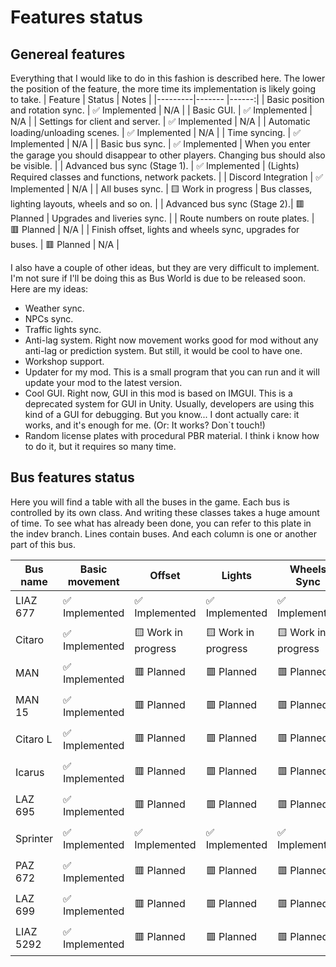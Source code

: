 ﻿# Features status

## Genereal features
Everything that I would like to do in this fashion is described here. The lower the position of the feature, the more time its implementation is likely going to take.
| Feature | Status | Notes |
|---------|------- |------:|
| Basic position and rotation sync. | ✅ Implemented | N/A |
| Basic GUI. | ✅ Implemented | N/A |
| Settings for client and server. | ✅ Implemented | N/A |
| Automatic loading/unloading scenes. | ✅ Implemented | N/A |
| Time syncing. | ✅ Implemented | N/A |
| Basic bus sync. | ✅ Implemented | When you enter the garage you should disappear to other players. Changing bus should also be visible. |
| Advanced bus sync (Stage 1). | ✅ Implemented | (Lights) Required classes and functions, network packets. |
| Discord Integration | ✅ Implemented | N/A |
| All buses sync. | 🟨 Work in progress | Bus classes, lighting layouts, wheels and so on. |
| Advanced bus sync (Stage 2).| 🟥 Planned | Upgrades and liveries sync. |
| Route numbers on route plates. | 🟥 Planned | N/A |
| Finish offset, lights and wheels sync, upgrades for buses. | 🟥 Planned | N/A |

I also have a couple of other ideas, but they are very difficult to implement. I'm not sure if I'll be doing this as Bus World is due to be released soon.
Here are my ideas:
* Weather sync.
* NPCs sync.
* Traffic lights sync.
* Anti-lag system. Right now movement works good for mod without any anti-lag or prediction system. But still, it would be cool to have one.
* Workshop support.
* Updater for my mod. This is a small program that you can run and it will update your mod to the latest version.
* Cool GUI. Right now, GUI in this mod is based on IMGUI. This is a deprecated system for GUI in Unity. Usually, developers are using this kind of a GUI for debugging. But you know... I dont actually care: it works, and it's enough for me. (Or: It works? Don\`t touch!)
* Random license plates with procedural PBR material. I think i know how to do it, but it requires so many time. 

## Bus features status
Here you will find a table with all the buses in the game. Each bus is controlled by its own class. And writing these classes takes a huge amount of time. To see what has already been done, you can refer to this plate in the indev branch. Lines contain buses. And each column is one or another part of this bus.

| Bus name      | Basic movement| Offset      | Lights        | Wheels Sync   | Upgrades      | Animations    | Sounds         | Passengers |
| ------------- |---------------|-------------|---------------|---------------|---------------|---------------|----------------|-----------:|
| LIAZ 677 | ✅ Implemented | ✅ Implemented | ✅ Implemented | ✅ Implemented | 🟥 Planned | 🟥 Planned | 🟥 Planned |  🟥 Planned |
| Citaro   |✅ Implemented |  🟨 Work in progress |  🟨 Work in progress |  🟨 Work in progress |  🟥 Planned |  🟥 Planned |  🟥 Planned | 🟥 Planned |
| MAN |✅ Implemented |  🟥 Planned |  🟥 Planned |  🟥 Planned |  🟥 Planned |  🟥 Planned |  🟥 Planned | 🟥 Planned |
| MAN 15 |✅ Implemented |  🟥 Planned |  🟥 Planned |  🟥 Planned |  🟥 Planned |  🟥 Planned |  🟥 Planned | 🟥 Planned |
| Citaro L |✅ Implemented |  🟥 Planned |  🟥 Planned |  🟥 Planned |  🟥 Planned |  🟥 Planned |  🟥 Planned | 🟥 Planned |
| Icarus |✅ Implemented |  🟥 Planned |  🟥 Planned |  🟥 Planned |  🟥 Planned |  🟥 Planned |  🟥 Planned | 🟥 Planned |
| LAZ 695 |✅ Implemented |  🟥 Planned |  🟥 Planned |  🟥 Planned |  🟥 Planned |  🟥 Planned |  🟥 Planned | 🟥 Planned |
| Sprinter |✅ Implemented | ✅ Implemented | ✅ Implemented | ✅ Implemented |  🟥 Planned | 🟥 Planned |  🟥 Planned |  🟥 Planned |
| PAZ 672 | ✅ Implemented |  🟥 Planned |  🟥 Planned |  🟥 Planned |  🟥 Planned |  🟥 Planned |  🟥 Planned | 🟥 Planned|
| LAZ 699 |✅ Implemented |  🟥 Planned |  🟥 Planned |  🟥 Planned |  🟥 Planned |  🟥 Planned |  🟥 Planned | 🟥 Planned |
| LIAZ 5292 | ✅ Implemented |  🟥 Planned |  🟥 Planned |  🟥 Planned |  🟥 Planned |  🟥 Planned |  🟥 Planned | 🟥 Planned
